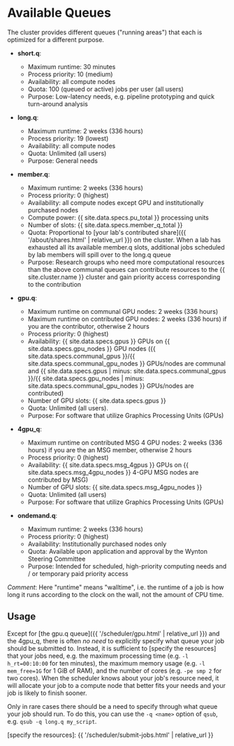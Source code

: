 # Available Queues

The cluster provides different queues ("running areas") that each is optimized for a different purpose.

* **short.q**:
  - Maximum runtime: 30 minutes
  - Process priority: 10 (medium)
  - Availability: all compute nodes
  - Quota: 100 (queued or active) jobs per user (all users)
  - Purpose: Low-latency needs, e.g. pipeline prototyping and quick turn-around analysis

* **long.q**:
  - Maximum runtime: 2 weeks (336 hours)
  - Process priority: 19 (lowest)
  - Availability: all compute nodes
  - Quota: Unlimited (all users)
  - Purpose: General needs

* **member.q**:
  - Maximum runtime: 2 weeks (336 hours)
  - Process priority: 0 (highest)
  - Availability: all compute nodes except GPU and institutionally purchased nodes
  - Compute power: {{ site.data.specs.pu_total }} processing units
  - Number of slots: {{ site.data.specs.member_q_total }}
  - Quota: Proportional to [your lab's contributed share]({{ '/about/shares.html' | relative_url }}) on the cluster.  When a lab has exhausted all its available member.q slots, additional jobs scheduled by lab members will spill over to the long.q queue
  - Purpose: Research groups who need more computational resources than the above communal queues can contribute resources to the {{ site.cluster.name }} cluster and gain priority access corresponding to the contribution

* **gpu.q**:
  - Maximum runtime on communal GPU nodes: 2 weeks (336 hours)
  - Maximum runtime on contributed GPU nodes: 2 weeks (336 hours) if you are the contributor, otherwise 2 hours
  - Process priority: 0 (highest)
  - Availability: {{ site.data.specs.gpus }} GPUs on {{ site.data.specs.gpu_nodes }} GPU nodes ({{ site.data.specs.communal_gpus }}/{{ site.data.specs.communal_gpu_nodes }} GPUs/nodes are communal and {{ site.data.specs.gpus | minus: site.data.specs.communal_gpus }}/{{ site.data.specs.gpu_nodes | minus: site.data.specs.communal_gpu_nodes }} GPUs/nodes are contributed)
  - Number of GPU slots: {{ site.data.specs.gpus }}
  - Quota: Unlimited (all users).
  - Purpose: For software that utilize Graphics Processing Units (GPUs)

* **4gpu_q**:
  - Maximum runtime on contributed MSG 4 GPU nodes: 2 weeks (336 hours) if you are the an MSG member, otherwise 2 hours
  - Process priority: 0 (highest)
  - Availability: {{ site.data.specs.msg_4gpus }} GPUs on {{ site.data.specs.msg_4gpu_nodes }}  4-GPU MSG nodes are contributed by MSG)
  - Number of GPU slots: {{ site.data.specs.msg_4gpu_nodes }}
  - Quota: Unlimited (all users)
  - Purpose: For software that utilize Graphics Processing Units (GPUs)

* **ondemand.q**:
  - Maximum runtime: 2 weeks (336 hours)
  - Process priority: 0 (highest)
  - Availability: Institutionally purchased nodes only
  - Quota: Available upon application and approval by the Wynton Steering Committee
  - Purpose: Intended for scheduled, high-priority computing needs and / or temporary paid priority access


_Comment_: Here "runtime" means "walltime", i.e. the runtime of a job is how long it runs according to the clock on the wall, not the amount of CPU time.


## Usage

Except for [the gpu.q queue]({{ '/scheduler/gpu.html' | relative_url }}) and the 4gpu_q, there is often _no need_ to explicitly specify what queue your job should be submitted to.  Instead, it is sufficient to [specify the resources] that your jobs need, e.g. the maximum processing time (e.g. `-l h_rt=00:10:00` for ten minutes), the maximum memory usage (e.g. `-l mem_free=1G` for 1 GiB of RAM), and the number of cores (e.g. `-pe smp 2` for two cores).  When the scheduler knows about your job's resource need, it will allocate your job to a compute node that better fits your needs and your job is likely to finish sooner.

Only in rare cases there should be a need to specify through what queue your job should run.  To do this, you can use the `-q <name>` option of `qsub`, e.g. `qsub -q long.q my_script`.



[specify the resources]: {{ '/scheduler/submit-jobs.html' | relative_url }}

<!--
NOTES:

To list available queues, do:

    qstat -f | grep -F "@" | sed -E 's/@.*//g' | sort -u
-->
